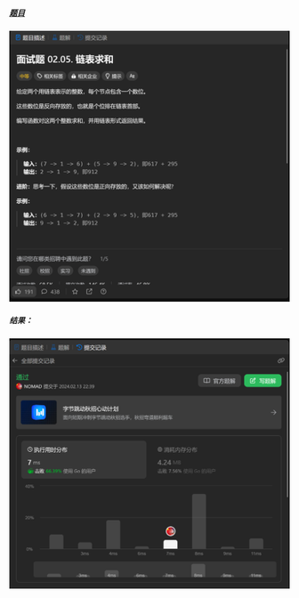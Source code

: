 ##### [题目](https://leetcode.cn/problems/sum-lists-lcci/description/)
![pic](img.png)
##### 结果：
![pic](result.png)